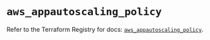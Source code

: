 # `aws_appautoscaling_policy`

Refer to the Terraform Registry for docs: [`aws_appautoscaling_policy`](https://registry.terraform.io/providers/hashicorp/aws/5.100.0/docs/resources/appautoscaling_policy).
